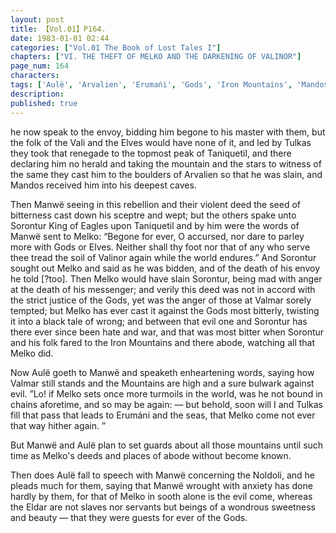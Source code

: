 ```yaml
---
layout: post
title: 【Vol.01】P164.
date: 1983-01-01 02:44
categories: ["Vol.01 The Book of Lost Tales I"]
chapters: ["VI. THE THEFT OF MELKO AND THE DARKENING OF VALINOR"]
page_num: 164
characters: 
tags: ['Aulë', 'Arvalien', 'Erumańi', 'Gods', 'Iron Mountains', 'Mandos', 'Manwë', 'Melko', 'Noldoli', 'Sorontur', 'Talkamarda']
description: 
published: true
---
```


<p style="text-indent: 0;">
he now speak to the envoy, bidding him begone to his master with them, but the folk of the Vali and the Elves would have none of it, and led by Tulkas they took that renegade to the topmost peak of Taniquetil, and there declaring him no herald and taking the mountain and the stars to witness of the same they cast him to the boulders of Arvalien so that he was slain, and Mandos received him into his deepest caves.
</p>

Then Manwë seeing in this rebellion and their violent deed the seed of bitterness cast down his sceptre and wept; but the others spake unto Sorontur King of Eagles upon Taniquetil and by him were the words of Manwë sent to Melko: “Begone for ever, O accursed, nor dare to parley more with Gods or Elves. Neither shall thy foot nor that of any who serve thee tread the soil of Valinor again while the world endures.” And Sorontur sought out Melko and said as he was bidden, and of the death of his envoy he told [?too]. Then Melko would have slain Sorontur, being mad with anger at the death of his messenger; and verily this deed was not in accord with the strict justice of the Gods, yet was the anger of those at Valmar sorely tempted; but Melko has ever cast it against the Gods most bitterly, twisting it into a black tale of wrong; and between that evil one and Sorontur has there ever since been hate and war, and that was most bitter when Sorontur and his folk fared to the Iron Mountains and there abode, watching all that Melko did.

Now Aulë goeth to Manwë and speaketh enheartening words, saying how Valmar still stands and the Mountains are high and a sure bulwark against evil. ”Lo! if Melko sets once more turmoils in the world, was he not bound in chains aforetime, and so may be again: — but behold, soon will I and Tulkas fill that pass that leads to Erumáni and the seas, that Melko come not ever that way hither again. ”

But Manwë and Aulë plan to set guards about all those mountains until such time as Melko's deeds and places of abode without become known.

Then does Aulë fall to speech with Manwë concerning the Noldoli, and he pleads much for them, saying that Manwë wrought with anxiety has done hardly by them, for that of Melko in sooth alone is the evil come, whereas the Eldar are not slaves nor servants but beings of a wondrous sweetness and beauty — that they were guests for ever of the Gods.

